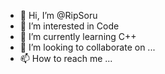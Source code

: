 - 👋 Hi, I’m @RipSoru
- 👀 I’m interested in Code
- 🌱 I’m currently learning C++
- 💞️ I’m looking to collaborate on ...
- 📫 How to reach me ...

<!---
RipSoru/RipSoru is a ✨ special ✨ repository because its `README.md` (this file) appears on your GitHub profile.
You can click the Preview link to take a look at your changes.
--->

